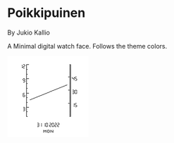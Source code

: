 # Poikkipuinen

By Jukio Kallio

A Minimal digital watch face. Follows the theme colors.

![](screenshot1.png) 
